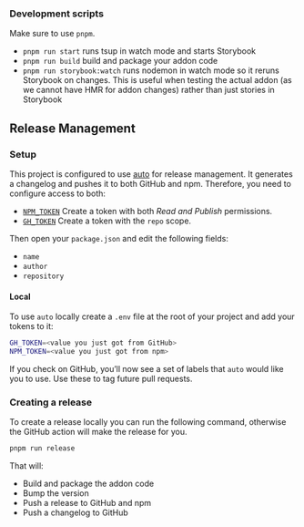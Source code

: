 ### Development scripts

Make sure to use `pnpm`.

- `pnpm run start` runs tsup in watch mode and starts Storybook
- `pnpm run build` build and package your addon code
- `pnpm run storybook:watch` runs nodemon in watch mode so it reruns Storybook on changes. This is useful when testing the actual addon (as we cannot have HMR for addon changes) rather than just stories in Storybook

## Release Management

### Setup

This project is configured to use [auto](https://github.com/intuit/auto) for release management. It generates a changelog and pushes it to both GitHub and npm. Therefore, you need to configure access to both:

- [`NPM_TOKEN`](https://docs.npmjs.com/creating-and-viewing-access-tokens#creating-access-tokens) Create a token with both _Read and Publish_ permissions.
- [`GH_TOKEN`](https://github.com/settings/tokens) Create a token with the `repo` scope.

Then open your `package.json` and edit the following fields:

- `name`
- `author`
- `repository`

#### Local

To use `auto` locally create a `.env` file at the root of your project and add your tokens to it:

```bash
GH_TOKEN=<value you just got from GitHub>
NPM_TOKEN=<value you just got from npm>
```

If you check on GitHub, you’ll now see a set of labels that `auto` would like you to use. Use these to tag future pull requests.

### Creating a release

To create a release locally you can run the following command, otherwise the GitHub action will make the release for you.

```sh
pnpm run release
```

That will:

- Build and package the addon code
- Bump the version
- Push a release to GitHub and npm
- Push a changelog to GitHub
